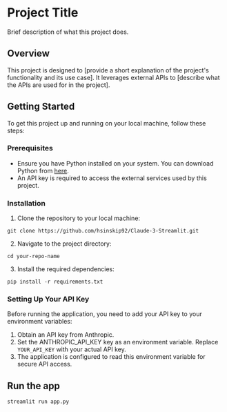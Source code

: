 # Project Title

Brief description of what this project does.

## Overview

This project is designed to [provide a short explanation of the project's functionality and its use case]. It leverages external APIs to [describe what the APIs are used for in the project].

## Getting Started

To get this project up and running on your local machine, follow these steps:

### Prerequisites

- Ensure you have Python installed on your system. You can download Python from [here](https://www.python.org/downloads/).
- An API key is required to access the external services used by this project.

### Installation

1. Clone the repository to your local machine:

`git clone https://github.com/hsinskip92/Claude-3-Streamlit.git`

2. Navigate to the project directory:

`cd your-repo-name`

3. Install the required dependencies:

`pip install -r requirements.txt`

### Setting Up Your API Key

Before running the application, you need to add your API key to your environment variables:

1. Obtain an API key from Anthropic.
2. Set the ANTHROPIC_API_KEY key as an environment variable. Replace `YOUR_API_KEY` with your actual API key.
3. The application is configured to read this environment variable for secure API access.

## Run the app

`streamlit run app.py`


